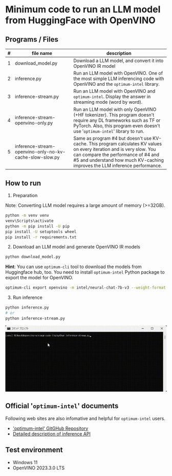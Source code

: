 # Minimum code to run an LLM model from HuggingFace with OpenVINO

## Programs / Files
|#|file name|description|
|---|---|---|
|1|download_model.py|Download a LLM model, and convert it into OpenVINO IR model|
|2|inference.py|Run an LLM model with OpenVINO. One of the most simple LLM inferencing code with OpenVINO and the `optimum-intel` library.|
|3|inference-stream.py|Run an LLM model with OpenVINO and `optimum-intel`. Display the answer in streaming mode (word by word).|
|4|inference-stream-openvino-only.py|Run an LLM model with only OpenVINO (+HF tokenizer). This program doesn't require any DL frameworks such as TF or PyTorch. Also, this program even doesn't use '`optimum-intel`' library to run.| 
|5|inference-stream-openvino-only-no-kv-cache-slow-slow.py|Same as program #4 but doesn't use KV-cache. This program calculates KV values on every iteration and is very slow. You can compare the performance of #4 and #5 and understand how much KV-caching improves the LLM inference performance.|

## How to run

1. Preparation

Note: Converting LLM model requires a large amount of memory (>=32GB).
```sh
python -m venv venv
venv\Scripts\activate
python -m pip install -U pip
pip install -U setuptools wheel
pip install -r requirements.txt
```

2. Download an LLM model and generate OpenVINO IR models
```sh
python download_model.py
```
**Hint**: You can use `optimum-cli` tool to download the models from Huggingface hub, too. You need to install `optimum-intel` Python package to export the model for OpenVINO.  
```sh
optimum-cli export openvino -m intel/neural-chat-7b-v3 --weight-format int4_sym_g64 neural-chat-7b-v3/INT4
```

3. Run inference
```sh
python inference.py
# or
python inference-stream.py
```

![stream.gif GitHub repository](./resources/stream.gif)


## Official '`optimum-intel`' documents  
Following web sites are also infomative and helpful for `optimum-intel` users.  
- ['optimum-intel' GitGHub Repository](https://github.com/huggingface/optimum-intel)  
- [Detailed description of inference API](https://huggingface.co/docs/optimum/intel/inference)

## Test environment
- Windows 11
- OpenVINO 2023.3.0 LTS
